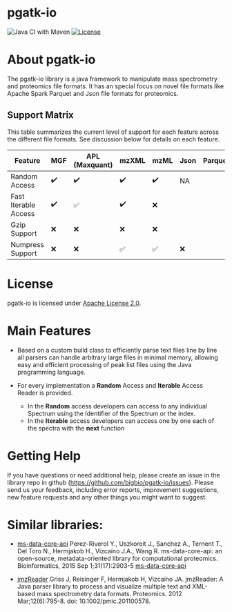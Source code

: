 pgatk-io
===============
![Java CI with Maven](https://github.com/bigbio/pgatk-io/workflows/Java%20CI%20with%20Maven/badge.svg?branch=master) 
[![License](https://img.shields.io/badge/License-Apache%202.0-blue.svg)](https://opensource.org/licenses/Apache-2.0) 

# About pgatk-io

The pgatk-io library is a java framework to manipulate mass spectrometry and proteomics file formats. It has an special focus on novel file formats like Apache Spark Parquet and Json file formats for proteomics.  
 
## Support Matrix

This table summarizes the current level of support for each feature across the different file formats. See discussion
below for details on each feature.

| Feature              | MGF                | APL (Maxquant)         | mzXML               | mzML                 | Json                |Parquet                 |
| ---------------------|--------------------|------------------------|---------------------|----------------------|---------------------|------------------------|
| Random Access        | :heavy_check_mark: | :heavy_check_mark:     | :heavy_check_mark:  | :heavy_check_mark:   | NA                  |                        |
| Fast Iterable Access | :heavy_check_mark: | :white_check_mark:     | :heavy_check_mark:  | :x:                  |                     |                        |
| Gzip Support         | :x:                | :x:                    | :x:                 | :x:                  |                     |                        | 
| Numpress Support     | :x:                | :x:                    | :white_check_mark:  | :white_check_mark:   |:x:                  |                        | 

# License

 pgatk-io is licensed under [Apache License 2.0](http://www.apache.org/licenses/LICENSE-2.0.txt).

# Main Features

- Based on a custom build class to efficiently parse text files line by line all parsers can handle arbitrary large files in minimal memory, allowing easy and efficient processing of peak
list files using the Java programming language. 

- For every implementation a **Random** Access and **Iterable** Access Reader is provided. 
   - In the **Random** access developers can access to any individual Spectrum using the Identifier of the Spectrum or the index. 
   - In the **Iterable** access developers can access one by one each of the spectra with the **next** function   

# Getting Help

If you have questions or need additional help, please create an issue in the library repo in github (https://github.com/bigbio/pgatk-io/issues). Please send us your feedback, including error reports, improvement suggestions, 
new feature requests and any other things you might want to suggest.

# Similar libraries:

* [ms-data-core-api](https://github.com/PRIDE-Utilities/ms-data-core-api) Perez-Riverol Y., Uszkoreit J., Sanchez A., Ternent T., Del Toro N., Hermjakob H., Vizcaíno J.A., Wang R. ms-data-core-api: an open-source, metadata-oriented library for computational proteomics. Bioinformatics, 2015 Sep 1;31(17):2903-5 [ms-data-core-api](http://bioinformatics.oxfordjournals.org/content/31/17/2903.long)

* [jmzReader](https://github.com/PRIDE-Utilities/jmzReader)  Griss J, Reisinger F, Hermjakob H, Vizcaíno JA. jmzReader: A Java parser library to process and visualize multiple text and XML-based mass spectrometry data formats. Proteomics. 2012 Mar;12(6):795-8. doi: 10.1002/pmic.201100578.
                                                            
                                                           

